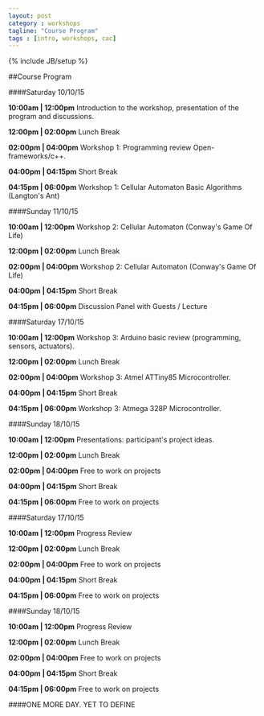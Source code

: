 ```yaml
---
layout: post
category : workshops
tagline: "Course Program"
tags : [intro, workshops, cac]
---
```

{% include JB/setup %}

##Course Program

####Saturday 10/10/15

**10:00am | 12:00pm**	Introduction to the workshop, presentation of the program and discussions.

**12:00pm | 02:00pm**	Lunch Break

**02:00pm | 04:00pm**	Workshop 1: Programming review Open-frameworks/c++. 

**04:00pm | 04:15pm**	Short Break

**04:15pm | 06:00pm**	Workshop 1: Cellular Automaton Basic Algorithms (Langton's Ant)

####Sunday 11/10/15

**10:00am | 12:00pm**	Workshop 2: Cellular Automaton (Conway's Game Of Life)

**12:00pm | 02:00pm**	Lunch Break

**02:00pm | 04:00pm**	Workshop 2: Cellular Automaton (Conway's Game Of Life)

**04:00pm | 04:15pm**	Short Break

**04:15pm | 06:00pm**	Discussion Panel with Guests / Lecture

####Saturday 17/10/15

**10:00am | 12:00pm**	Workshop 3: Arduino basic review (programming, sensors, actuators).

**12:00pm | 02:00pm**	Lunch Break

**02:00pm | 04:00pm**	Workshop 3: Atmel ATTiny85 Microcontroller. 

**04:00pm | 04:15pm**	Short Break

**04:15pm | 06:00pm**	Workshop 3: Atmega 328P Microcontroller.

####Sunday 18/10/15

**10:00am | 12:00pm**	Presentations: participant's project ideas.

**12:00pm | 02:00pm**	Lunch Break

**02:00pm | 04:00pm**	Free to work on projects

**04:00pm | 04:15pm**	Short Break

**04:15pm | 06:00pm**	Free to work on projects

####Saturday 17/10/15

**10:00am | 12:00pm**	Progress Review

**12:00pm | 02:00pm**	Lunch Break

**02:00pm | 04:00pm**	Free to work on projects

**04:00pm | 04:15pm**	Short Break

**04:15pm | 06:00pm**	Free to work on projects

####Sunday 18/10/15

**10:00am | 12:00pm**	Progress Review

**12:00pm | 02:00pm**	Lunch Break

**02:00pm | 04:00pm**	Free to work on projects

**04:00pm | 04:15pm**	Short Break

**04:15pm | 06:00pm**	Free to work on projects

####ONE MORE DAY. YET TO DEFINE